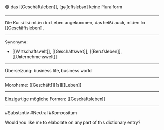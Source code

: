 🟢 das [[Geschäftsleben]], [gəˈʃɛftslɛbən]
keine Pluralform


---
Die Kunst ist mitten im Leben angekommen, das heißt auch, mitten im [[Geschäftsleben]].


---
Synonyme:
- [[Wirtschaftswelt]], [[Geschäftswelt]], [[Berufsleben]], [[Unternehmenswelt]]

---
Übersetzung: business life, business world

---
Morpheme:
[[Geschäft]][[s]][[Leben]]

---
Einzigartige mögliche Formen: [[Geschäftsleben]]

---
#Substantiv #Neutral #Kompositum

Would you like me to elaborate on any part of this dictionary entry?